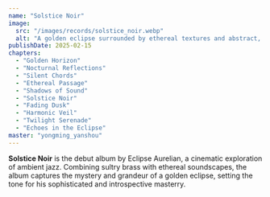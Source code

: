 ```yaml
---
name: "Solstice Noir"
image:
  src: "/images/records/solstice_noir.webp"
  alt: "A golden eclipse surrounded by ethereal textures and abstract, smoky patterns on a dark background, evoking themes of mystery and ambient jazz."
publishDate: 2025-02-15
chapters:
  - "Golden Horizon"
  - "Nocturnal Reflections"
  - "Silent Chords"
  - "Ethereal Passage"
  - "Shadows of Sound"
  - "Solstice Noir"
  - "Fading Dusk"
  - "Harmonic Veil"
  - "Twilight Serenade"
  - "Echoes in the Eclipse"
master: "yongming_yanshou"
---
```


**Solstice Noir** is the debut album by Eclipse Aurelian, a cinematic exploration of ambient jazz. Combining sultry brass with ethereal soundscapes, the album captures the mystery and grandeur of a golden eclipse, setting the tone for his sophisticated and introspective masterry.

